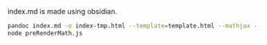 index.md is made using obsidian.

```bash
pandoc index.md -o index-tmp.html --template=template.html --mathjax --resource-path=.:images
node preRenderMath.js
```


 

